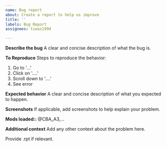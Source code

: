 ```yaml
---
name: Bug report
about: Create a report to help us improve
title: ''
labels: Bug Report
assignees: tiwaz1994

---
```


**Describe the bug**
A clear and concise description of what the bug is.

**To Reproduce**
Steps to reproduce the behavior:
1. Go to '...'
2. Click on '....'
3. Scroll down to '....'
4. See error

**Expected behavior**
A clear and concise description of what you expected to happen.

**Screenshots**
If applicable, add screenshots to help explain your problem.

**Mods loaded::**
@CBA_A3,...

**Additional context**
Add any other context about the problem here. 

Provide .rpt if relevant.
